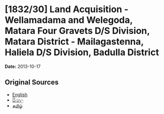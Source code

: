 # [1832/30] Land Acquisition - Wellamadama and Welegoda, Matara Four Gravets D/S Division, Matara District - Mailagastenna, Haliela D/S Division, Badulla District

**Date:** 2013-10-17

## Original Sources

- [English](https://documents.gov.lk/view/extra-gazettes/2013/10/1832-30_E.pdf)
- [සිංහල](https://documents.gov.lk/view/extra-gazettes/2013/10/1832-30_S.pdf)
- [தமிழ்](https://documents.gov.lk/view/extra-gazettes/2013/10/1832-30_T.pdf)
